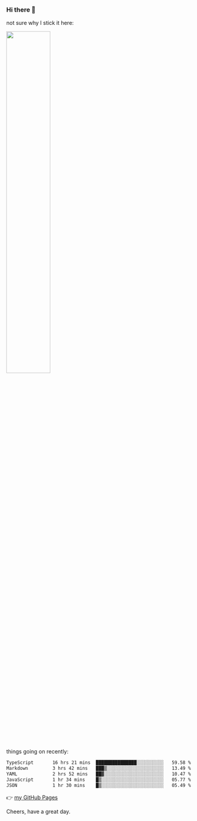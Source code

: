 ### Hi there 👋

not sure why I stick it here:

[<img width="48%" src="https://github-readme-stats.vercel.app/api?username=ykzhukian&show_icons=true&theme=dracula">](https://github.com/anuraghazra/github-readme-stats)


things going on recently:

<!--START_SECTION:waka-->

```txt
TypeScript       16 hrs 21 mins  ███████████████░░░░░░░░░░   59.58 %
Markdown         3 hrs 42 mins   ███▒░░░░░░░░░░░░░░░░░░░░░   13.49 %
YAML             2 hrs 52 mins   ██▓░░░░░░░░░░░░░░░░░░░░░░   10.47 %
JavaScript       1 hr 34 mins    █▒░░░░░░░░░░░░░░░░░░░░░░░   05.77 %
JSON             1 hr 30 mins    █▒░░░░░░░░░░░░░░░░░░░░░░░   05.49 %
```

<!--END_SECTION:waka-->

👉 [my GitHub Pages](https://ykzhukian.github.io)

Cheers, have a great day.

